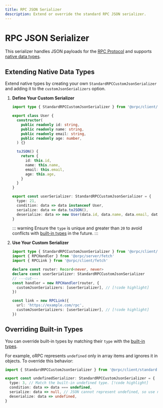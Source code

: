 ```yaml
---
title: RPC JSON Serializer
description: Extend or override the standard RPC JSON serializer.
---
```


# RPC JSON Serializer

This serializer handles JSON payloads for the [RPC Protocol](/docs/advanced/rpc-protocol) and supports [native data types](/docs/rpc-handler#supported-data-types).

## Extending Native Data Types

Extend native types by creating your own `StandardRPCCustomJsonSerializer` and adding it to the `customJsonSerializers` option.

1. **Define Your Custom Serializer**

   ```ts twoslash
   import type { StandardRPCCustomJsonSerializer } from '@orpc/client/standard'

   export class User {
     constructor(
       public readonly id: string,
       public readonly name: string,
       public readonly email: string,
       public readonly age: number,
     ) {}

     toJSON() {
       return {
         id: this.id,
         name: this.name,
         email: this.email,
         age: this.age,
       }
     }
   }

   export const userSerializer: StandardRPCCustomJsonSerializer = {
     type: 21,
     condition: data => data instanceof User,
     serialize: data => data.toJSON(),
     deserialize: data => new User(data.id, data.name, data.email, data.age),
   }
   ```

   ::: warning
   Ensure the `type` is unique and greater than `20` to avoid conflicts with [built-in types](/docs/advanced/rpc-protocol#supported-types) in the future.
   :::

2. **Use Your Custom Serializer**

   ```ts twoslash
   import type { StandardRPCCustomJsonSerializer } from '@orpc/client/standard'
   import { RPCHandler } from '@orpc/server/fetch'
   import { RPCLink } from '@orpc/client/fetch'

   declare const router: Record<never, never>
   declare const userSerializer: StandardRPCCustomJsonSerializer
   // ---cut---
   const handler = new RPCHandler(router, {
     customJsonSerializers: [userSerializer], // [!code highlight]
   })

   const link = new RPCLink({
     url: 'https://example.com/rpc',
     customJsonSerializers: [userSerializer], // [!code highlight]
   })
   ```

## Overriding Built-in Types

You can override built-in types by matching their `type` with the [built-in types](/docs/advanced/rpc-protocol#supported-types).

For example, oRPC represents `undefined` only in array items and ignores it in objects. To override this behavior:

```ts twoslash
import { StandardRPCCustomJsonSerializer } from '@orpc/client/standard'

export const undefinedSerializer: StandardRPCCustomJsonSerializer = {
  type: 3, // Match the built-in undefined type. [!code highlight]
  condition: data => data === undefined,
  serialize: data => null, // JSON cannot represent undefined, so use null.
  deserialize: data => undefined,
}
```
